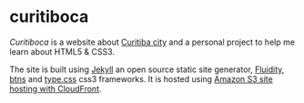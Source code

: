curitiboca
==========

*Curitiboca* is a website about [Curitiba city](https://en.wikipedia.org/wiki/Curitiba) and a personal project to help me learn about HTML5 & CSS3.

The site is built using [Jekyll](http://www.jekyllrb.com) an open source static site generator, [Fluidity](http://fluidity.sexy), [btns](http://mrmrs.io/btns/) and [type.css](http://mrmrs.io/type.css/) css3 frameworks. It is hosted using [Amazon S3 site hosting with CloudFront](http://docs.aws.amazon.com/gettingstarted/latest/swh/website-hosting-intro.html).


